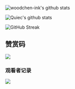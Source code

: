 
![woodchen-ink's github stats](https://github-readme-stats.vercel.app/api?username=woodchen-ink&show_icons=true&theme=radical&include_all_commits=true) 

![Quiec's github stats](https://github-readme-stats.vercel.app/api/top-langs/?username=woodchen-ink&theme=radical&layout=compact)   

![GitHub Streak](https://github-readme-streak-stats.herokuapp.com?user=woodchen-ink&theme=dark)

## 赞赏码
![](https://cdn-img-r2.czl.net/2023/10/13/6528c3c44100a.png)

### 观看者记录

![](https://count.getloli.com/get/@woodchen-ink.github.readme)
